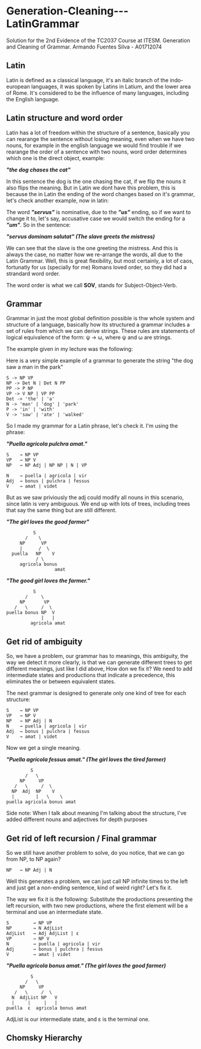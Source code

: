 # Generation-Cleaning---LatinGrammar
Solution for the 2nd Evidence of the TC2037 Course at ITESM. Generation and Cleaning of Grammar. Armando Fuentes Silva - A01712074

## Latin
Latin is defined as a classical language, it's an italic branch of the indo-european languages, it was spoken by Latins in Latium, and the lower area of Rome. It's considered to be the influence of many languages, including the English language. 

## Latin structure and word order
Latin has a lot of freedom within the structure of a sentence, basically you can rearange the sentence without losing meaning, even when we have two nouns, for example in the english language we would find trouble if we rearange the order of a sentence with two nouns, word order determines which one is the direct object, example:

***"the dog chases the cat"***

In this sentence the dog is the one chasing the cat, if we flip the nouns it also flips the meaning. But in Latin we dont have this problem, this is because the in Latin the ending of the word changes based on it's grammar, let's check another example, now in latin:

The word ***"servus"*** is nominative, due to the ***"us"*** ending, so if we want to change it to, let's say, accusative case we would switch the ending for a ***"um"***. So in the sentence:

***"servus dominam salutat" (The slave greets the mistress)***

We can see that the slave is the one greeting the mistress. And this is always the case, no matter how we re-arrange the words, all due to the Latin Grammar. Well, this is great flexibility, but most certainly, a lot of caos, fortunatly for us (specially for me) Romans loved order, so they did had a strandard word order. 

The word order is what we call **SOV**, stands for Subject-Object-Verb.

## Grammar
Grammar in just the most global definition possible is thw whole system and structure of a language, basically how its structured a grammar includes a set of rules from which we can derive strings. These rules are statements of logical equivalence of the form: ψ → ω, where ψ and ω are strings.

The example given in my lecture was the following: 

Here is a very simple example of a grammar to generate the string "the dog saw a man in the park"

    S -> NP VP
    NP -> Det N | Det N PP
    PP -> P NP
    VP -> V NP | VP PP
    Det -> 'the' | 'a'
    N -> 'man' | 'dog' | 'park'
    P -> 'in' | 'with'
    V -> 'saw' | 'ate' | 'walked'

So I made my grammar for a Latin phrase, let's check it.
I'm using the phrase: 

***"Puella agricola pulchra amat."***

    S    → NP VP
    VP   → NP V
    NP   → NP Adj | NP NP | N | VP
    
    N    → puella | agricola | vir
    Adj  → bonus | pulchra | fessus
    V    → amat | videt

But as we saw priviously the adj could modify all nouns in this scenario, since latin is very ambiguous.
We end up with lots of trees, including trees that say the same thing but are still different. 

***"The girl loves the good farmer"***
```
          S
       /    \
     NP      VP
     |      /  \
  puella   NP    V
           / \
     agricola bonus
                  amat

```
***"The good girl loves the farmer."***
```
          S
       /     \
     NP       VP
   /   \     /  \
puella bonus NP  V
             |   |
         agricola amat

```

## Get rid of ambiguity 
So, we have a problem, our grammar has to meanings, this ambiguity, the way we detect it more clearly, is that we can generate different trees to get different meanings, just like I did above, How don we fix it? We need to add intermediate states and productions that indicate a precedence, this eliminates the or between equivalent states.

The next grammar is designed to generate only one kind of tree for each structure: 

    S    → NP VP
    VP   → NP V
    NP   → NP Adj | N
    N    → puella | agricola | vir
    Adj  → bonus | pulchra | fessus
    V    → amat | videt

Now we get a single meaning.  

***"Puella agricola fessus amat." (The girl loves the tired farmer)*** 

```
         S
       /   \
     NP     VP
   /   \     /  \
  NP  Adj  NP    V
  |        |   \    \
puella agricola bonus amat

```

Side note: When I talk about meaning I'm talking about the structure, I've added different nouns and adjectives for depth purposes 

## Get rid of left recursion / Final grammar
So we still have another problem to solve, do you notice, that we can go from NP, to NP again? 

    NP   → NP Adj | N

Well this generates a problem, we can just call NP infinite times to the left and just get a non-ending sentence, kind of weird right? Let's fix it.

The way we fix it is the following: Substitute the productions presenting the left recursion, with two new productions, where the first element will be a terminal and use an intermediate state. 

    S         → NP VP
    NP        → N AdjList
    AdjList   → Adj AdjList | ε
    VP        → NP V
    N         → puella | agricola | vir
    Adj       → bonus | pulchra | fessus
    V         → amat | videt

***"Puella agricola bonus amat." (The girl loves the good farmer)*** 
```
         S
       /   \
     NP     VP
   /   \     /  \
  N  AdjList NP   V
  |     |     |   |
puella  ε  agricola bonus amat
```

AdjList is our intermediate state, and ε is the terminal one.

## Chomsky Hierarchy 
